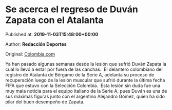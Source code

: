 
# Se acerca el regreso de Duván Zapata con el Atalanta

Published at: **2019-11-03T15:48:00+00:00**

Author: **Redacción Deportes**

Original: [Colombia.com](https://www.colombia.com/futbol/colombianos-en-el-exterior/italia-serie-a-champions-league-atalanta-manchester-city-duvan-zapata-246392)

Ya han pasado algunas semanas desde la lesión que sufrió Duván Zapata la cual lo llevó a estar por fuera de las canchas. 
El delantero colombiano del registro de Atalanta de Bérgamo de la Serie A, adelanta su proceso de recuperación luego de la lesión muscular que sufrió durante la última fecha FIFA que estuvo con la Selección Colombia. 
Esta lesión sin duda fue una muy mala noticia para el equipo italiano de la Serie A, pues Duván es una de sus máximas figuras junto con el argentino Alejandro Gómez, quien ha sido pilar del buen desempeño de Zapata. 
